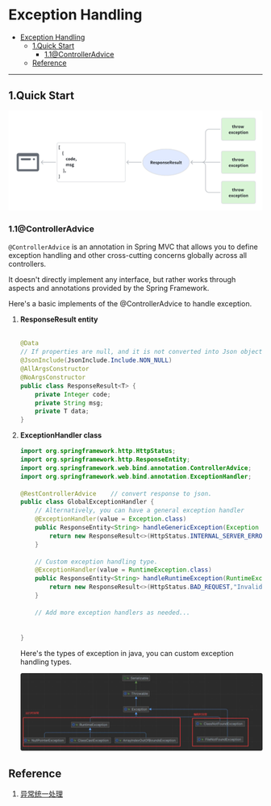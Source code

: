 # Exception Handling

- [Exception Handling](#exception-handling)
    * [1.Quick Start](#1quick-start)
        + [1.1@ControllerAdvice](#11-controlleradvice)
    * [Reference](#reference)

***

## 1.Quick Start

<img src=".images/2986318b.png" width="800"/>

### 1.1@ControllerAdvice

`@ControllerAdvice` is an annotation in Spring MVC that allows you to define exception handling and other cross-cutting
concerns globally across all controllers.

It doesn't directly implement any interface, but rather works through aspects and annotations provided by the Spring
Framework.

Here's a basic implements of the @ControllerAdvice to handle exception.

1. **ResponseResult entity**

    ```java
    
    @Data
    // If properties are null, and it is not converted into Json object.
    @JsonInclude(JsonInclude.Include.NON_NULL)
    @AllArgsConstructor
    @NoArgsConstructor
    public class ResponseResult<T> {
        private Integer code;
        private String msg;
        private T data;
    }
    ```

2. **ExceptionHandler class**

    ```java
    import org.springframework.http.HttpStatus;
    import org.springframework.http.ResponseEntity;
    import org.springframework.web.bind.annotation.ControllerAdvice;
    import org.springframework.web.bind.annotation.ExceptionHandler;
     
    @RestControllerAdvice    // convert response to json.
    public class GlobalExceptionHandler {
        // Alternatively, you can have a general exception handler
        @ExceptionHandler(value = Exception.class)
        public ResponseEntity<String> handleGenericException(Exception ex) {
            return new ResponseResult<>(HttpStatus.INTERNAL_SERVER_ERROR,"An unexpected error occurred.");
        }
    
        // Custom exception handling type. 
        @ExceptionHandler(value = RuntimeException.class)
        public ResponseEntity<String> handleRuntimeException(RuntimeException ex) {
            return new ResponseResult<>(HttpStatus.BAD_REQUEST,"Invalid argument supplied.");
        }
     
        // Add more exception handlers as needed...
     
         
    }
    ```
   Here's the types of exception in java, you can custom exception handling types.

   <img src=".images/96bbce82.png" width="800"/>

## Reference

1. [异常统一处理](https://www.bilibili.com/video/BV1T54y1n7PB?p=63&spm_id_from=pageDriver&vd_source=3040346f6e1d660a222fccde6b153716)